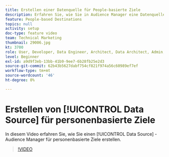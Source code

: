 ```yaml
---
title: Erstellen einer Datenquelle für People-basierte Ziele
description: Erfahren Sie, wie Sie in Audience Manager eine Datenquelle erstellen, die für People-basierte Ziele verwendet werden soll.
feature: People-based Destinations
topics: null
activity: setup
doc-type: feature video
team: Technical Marketing
thumbnail: 29006.jpg
kt: 3700
role: User, Developer, Data Engineer, Architect, Data Architect, Admin, Leader
level: Beginner
exl-id: a9d9f3eb-13bb-41b9-9ee7-6b28fb25e2d3
source-git-commit: 62b43b5627dabf754cf821f974a56c60989ef7ef
workflow-type: tm+mt
source-wordcount: '46'
ht-degree: 0%

---
```


# Erstellen von [!UICONTROL Data Source] für personenbasierte Ziele

In diesem Video erfahren Sie, wie Sie einen [!UICONTROL Data Source] -Audience Manager für personenbasierte Ziele erstellen.

>[!VIDEO](https://video.tv.adobe.com/v/29006/?quality=12)
